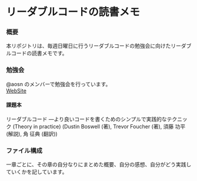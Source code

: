 リーダブルコードの読書メモ
==================

### 概要

本リポジトリは、毎週日曜日に行うリーダブルコードの勉強会に向けたリーダブルコードの読書メモです。

### 勉強会

@aosn のメンバーで勉強会を行っています。  
[WebSite](http://aosn.github.io/#!/workshop/4-readablecode.md)

#### 課題本

リーダブルコード ―より良いコードを書くためのシンプルで実践的なテクニック (Theory in practice)
 (Dustin Boswell (著), Trevor Foucher (著), 須藤 功平 (解説), 角 征典  (翻訳))

### ファイル構成

一章ごとに、その章の自分なりにまとめた概要、自分の感想、自分がどう実践していくかを記しています。
